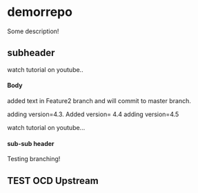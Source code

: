 # demorrepo

Some description!

## subheader


watch tutorial on youtube..

#### Body

added text in Feature2 branch and will commit to master branch.


adding version=4.3.
Added version= 4.4
adding version=4.5

watch tutorial on youtube...

#### sub-sub header
Testing branching!

## TEST OCD Upstream

